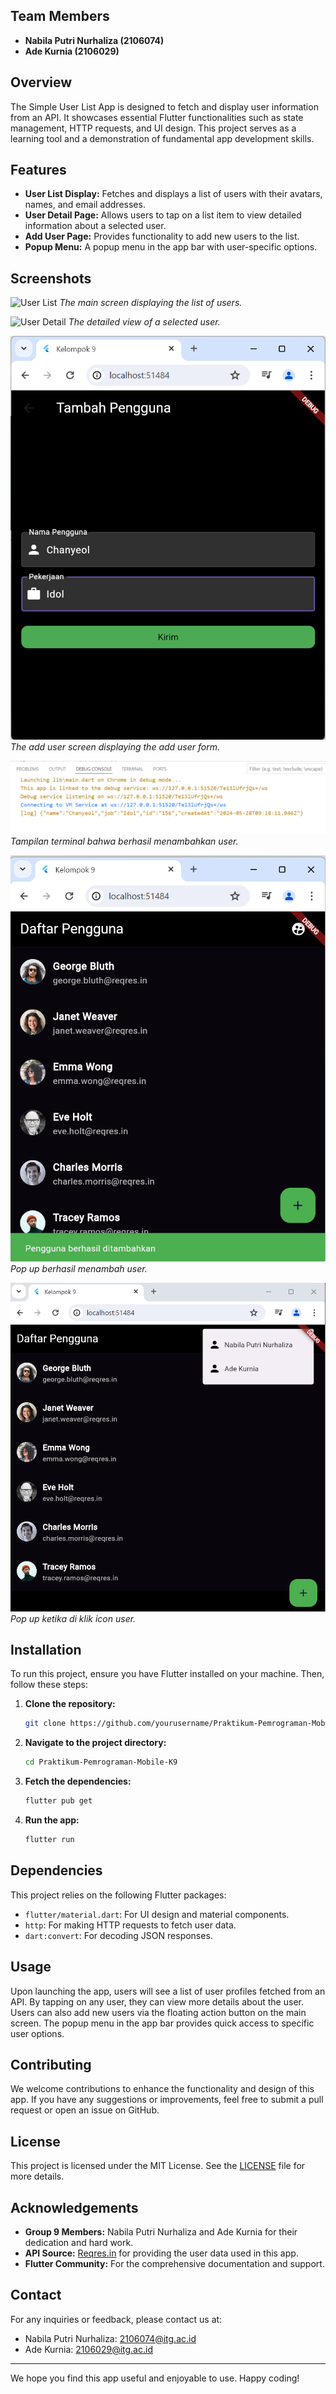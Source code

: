 ## Team Members

- **Nabila Putri Nurhaliza (2106074)**
- **Ade Kurnia (2106029)**

## Overview

The Simple User List App is designed to fetch and display user information from an API. It showcases essential Flutter functionalities such as state management, HTTP requests, and UI design. This project serves as a learning tool and a demonstration of fundamental app development skills.

## Features

- **User List Display:** Fetches and displays a list of users with their avatars, names, and email addresses.
- **User Detail Page:** Allows users to tap on a list item to view detailed information about a selected user.
- **Add User Page:** Provides functionality to add new users to the list.
- **Popup Menu:** A popup menu in the app bar with user-specific options.

## Screenshots

![User List](screenshots/user_list.png)
*The main screen displaying the list of users.*

![User Detail](screenshots/user_detail.png)
*The detailed view of a selected user.*

![User List](screenshots/add_user.png)
*The add user screen displaying the add user form.*

![User Detail](screenshots/add_user_berhasil.png)
*Tampilan terminal bahwa berhasil menambahkan user.*

![User List](screenshots/pop_up_add_user_berhasil.png)
*Pop up berhasil menambah user.*

![User Detail](screenshots/pop_up_user.png)
*Pop up ketika di klik icon user.*

## Installation

To run this project, ensure you have Flutter installed on your machine. Then, follow these steps:

1. **Clone the repository:**
    ```bash
    git clone https://github.com/yourusername/Praktikum-Pemrograman-Mobile-K9.git
    ```
2. **Navigate to the project directory:**
    ```bash
    cd Praktikum-Pemrograman-Mobile-K9
    ```
3. **Fetch the dependencies:**
    ```bash
    flutter pub get
    ```
4. **Run the app:**
    ```bash
    flutter run
    ```

## Dependencies

This project relies on the following Flutter packages:

- `flutter/material.dart`: For UI design and material components.
- `http`: For making HTTP requests to fetch user data.
- `dart:convert`: For decoding JSON responses.

## Usage

Upon launching the app, users will see a list of user profiles fetched from an API. By tapping on any user, they can view more details about the user. Users can also add new users via the floating action button on the main screen. The popup menu in the app bar provides quick access to specific user options.

## Contributing

We welcome contributions to enhance the functionality and design of this app. If you have any suggestions or improvements, feel free to submit a pull request or open an issue on GitHub.

## License

This project is licensed under the MIT License. See the [LICENSE](LICENSE) file for more details.

## Acknowledgements

- **Group 9 Members:** Nabila Putri Nurhaliza and Ade Kurnia for their dedication and hard work.
- **API Source:** [Reqres.in](https://reqres.in/) for providing the user data used in this app.
- **Flutter Community:** For the comprehensive documentation and support.

## Contact

For any inquiries or feedback, please contact us at:

- Nabila Putri Nurhaliza: [2106074@itg.ac.id](mailto:2106074@itg.ac.id)
- Ade Kurnia: [2106029@itg.ac.id](mailto:2106029@itg.ac.id)

---

We hope you find this app useful and enjoyable to use. Happy coding!
